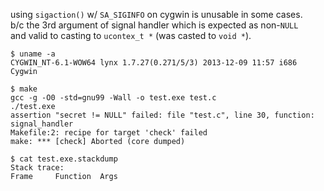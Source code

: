 using `sigaction()` w/ `SA_SIGINFO` on cygwin is unusable in some cases.  
b/c the 3rd argument of signal handler which is expected as non-`NULL`  
and valid to casting to `ucontex_t *` (was casted to `void *`).

```
$ uname -a
CYGWIN_NT-6.1-WOW64 lynx 1.7.27(0.271/5/3) 2013-12-09 11:57 i686 Cygwin

$ make
gcc -g -O0 -std=gnu99 -Wall -o test.exe test.c
./test.exe
assertion "secret != NULL" failed: file "test.c", line 30, function: signal_handler
Makefile:2: recipe for target 'check' failed
make: *** [check] Aborted (core dumped)

$ cat test.exe.stackdump
Stack trace:
Frame     Function  Args

```
